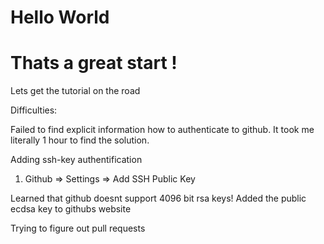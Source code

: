 # Hello World

Thats a great start !
=====================

Lets get the tutorial on the road

Difficulties:

Failed to find explicit information how to authenticate to github.
It took me literally 1 hour to find the solution.

Adding ssh-key authentification

1. Github => Settings => Add SSH Public Key

Learned that github doesnt support 4096 bit rsa keys!
Added the public ecdsa key to githubs website

Trying to figure out pull requests
